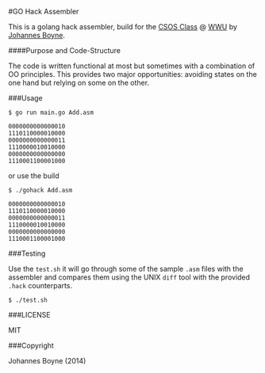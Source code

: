 #GO Hack Assembler

This is a golang hack assembler, build for the [CSOS Class](https://www.wi.uni-muenster.de/student-affairs/bachelor-master-lectures/168427) @ [WWU](http://uni-muenster.de) by [Johannes Boyne](https://github.com/johannesboyne).

####Purpose and Code-Structure

The code is written functional at most but sometimes with a combination of OO principles.
This provides two major opportunities: avoiding states on the one hand but relying on some on the other.

###Usage

```shell
$ go run main.go Add.asm

0000000000000010
1110110000010000
0000000000000011
1110000010010000
0000000000000000
1110001100001000
```

or use the build

```shell
$ ./gohack Add.asm

0000000000000010
1110110000010000
0000000000000011
1110000010010000
0000000000000000
1110001100001000
```

###Testing

Use the `test.sh` it will go through some of the sample `.asm` files with the assembler and compares them using the UNIX `diff` tool with the provided `.hack` counterparts.

```shell
$ ./test.sh
```

###LICENSE

MIT

###Copyright

Johannes Boyne (2014)
